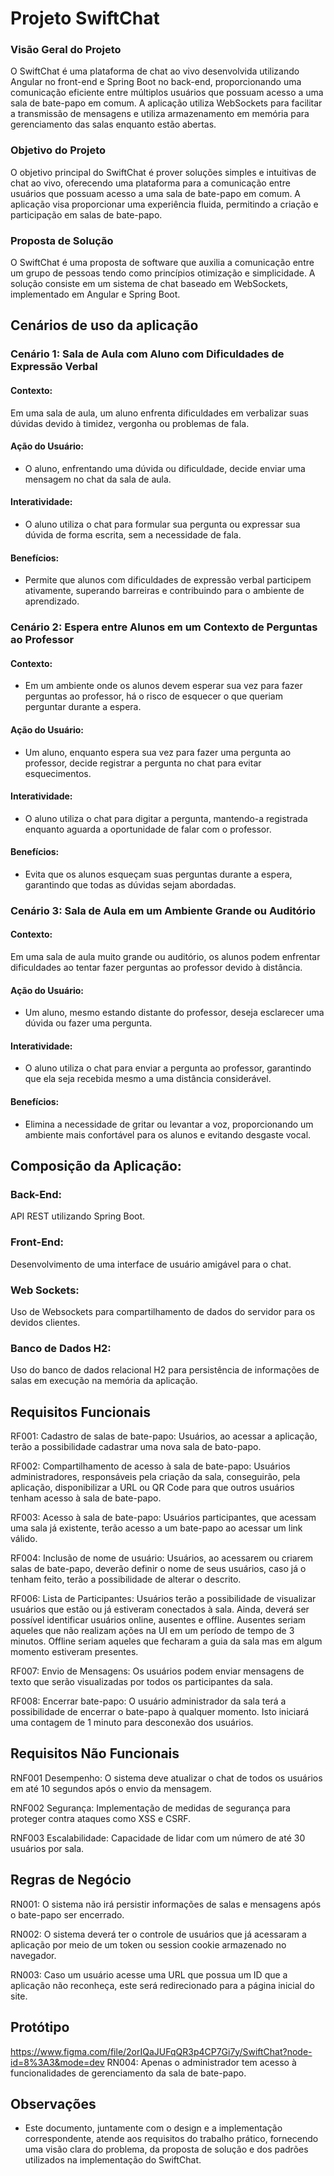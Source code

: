 # Projeto SwiftChat

### Visão Geral do Projeto
O SwiftChat é uma plataforma de chat ao vivo desenvolvida utilizando Angular no front-end e Spring Boot no back-end, proporcionando uma comunicação eficiente entre múltiplos usuários que possuam acesso a uma sala de bate-papo em comum. A aplicação utiliza WebSockets para facilitar a transmissão de mensagens e utiliza armazenamento em memória para gerenciamento das salas enquanto estão abertas.

### Objetivo do Projeto
O objetivo principal do SwiftChat é prover soluções simples e intuitivas de chat ao vivo, oferecendo uma plataforma para a comunicação entre usuários que possuam acesso a uma sala de bate-papo em comum. A aplicação visa proporcionar uma experiência fluida, permitindo a criação e participação em salas de bate-papo.

### Proposta de Solução
O SwiftChat é uma proposta de software que auxilia a comunicação entre um grupo de pessoas tendo como princípios otimização e simplicidade. A solução consiste em um sistema de chat baseado em WebSockets, implementado em Angular e Spring Boot.

## Cenários de uso da aplicação
### Cenário 1: Sala de Aula com Aluno com Dificuldades de Expressão Verbal
#### Contexto:
Em uma sala de aula, um aluno enfrenta dificuldades em verbalizar suas dúvidas devido à timidez, vergonha ou problemas de fala.

#### Ação do Usuário:
- O aluno, enfrentando uma dúvida ou dificuldade, decide enviar uma mensagem no chat da sala de aula.
#### Interatividade:
- O aluno utiliza o chat para formular sua pergunta ou expressar sua dúvida de forma escrita, sem a necessidade de fala.
#### Benefícios:
- Permite que alunos com dificuldades de expressão verbal participem ativamente, superando barreiras e contribuindo para o ambiente de aprendizado.

### Cenário 2: Espera entre Alunos em um Contexto de Perguntas ao Professor

#### Contexto:
- Em um ambiente onde os alunos devem esperar sua vez para fazer perguntas ao professor, há o risco de esquecer o que queriam perguntar durante a espera.
#### Ação do Usuário:
- Um aluno, enquanto espera sua vez para fazer uma pergunta ao professor, decide registrar a pergunta no chat para evitar esquecimentos.
#### Interatividade:
- O aluno utiliza o chat para digitar a pergunta, mantendo-a registrada enquanto aguarda a oportunidade de falar com o professor.
#### Benefícios:
- Evita que os alunos esqueçam suas perguntas durante a espera, garantindo que todas as dúvidas sejam abordadas.

### Cenário 3: Sala de Aula em um Ambiente Grande ou Auditório
#### Contexto:
Em uma sala de aula muito grande ou auditório, os alunos podem enfrentar dificuldades ao tentar fazer perguntas ao professor devido à distância.

#### Ação do Usuário:
- Um aluno, mesmo estando distante do professor, deseja esclarecer uma dúvida ou fazer uma pergunta.
#### Interatividade:
- O aluno utiliza o chat para enviar a pergunta ao professor, garantindo que ela seja recebida mesmo a uma distância considerável.
#### Benefícios:
- Elimina a necessidade de gritar ou levantar a voz, proporcionando um ambiente mais confortável para os alunos e evitando desgaste vocal.

## Composição da Aplicação:

### Back-End:
API REST utilizando Spring Boot.

### Front-End:
Desenvolvimento de uma interface de usuário amigável para o chat.

### Web Sockets:
Uso de Websockets para compartilhamento de dados do servidor para os devidos clientes.

### Banco de Dados H2:
Uso do banco de dados relacional H2 para persistência de informações de salas em execução na memória da aplicação.

## Requisitos Funcionais

RF001: Cadastro de salas de bate-papo: Usuários, ao acessar a aplicação, terão a possibilidade cadastrar uma nova sala de bato-papo.

RF002: Compartilhamento de acesso à sala de bate-papo: Usuários administradores, responsáveis pela criação da sala, conseguirão, pela aplicação, disponibilizar a URL ou QR Code para que outros usuários tenham acesso à sala de bate-papo.

RF003: Acesso à sala de bate-papo: Usuários participantes, que acessam uma sala já existente, terão acesso a um bate-papo ao acessar um link válido.

RF004: Inclusão de nome de usuário: Usuários, ao acessarem ou criarem salas de bate-papo, deverão definir o nome de seus usuários, caso já o tenham feito, terão a possibilidade de alterar o descrito.

RF006: Lista de Participantes: Usuários terão a possibilidade de visualizar usuários que estão ou já estiveram conectados à sala. Ainda, deverá ser possível identificar usuários online, ausentes e offline. Ausentes seriam aqueles que não realizam ações na UI em um período de tempo de 3 minutos. Offline seriam aqueles que fecharam a guia da sala mas em algum momento estiveram presentes.

RF007: Envio de Mensagens: Os usuários podem enviar mensagens de texto que serão visualizadas por todos os participantes da sala.

RF008: Encerrar bate-papo: O usuário administrador da sala terá a possibilidade de encerrar o bate-papo à qualquer momento. Isto iniciará uma contagem de 1 minuto para desconexão dos usuários.

## Requisitos Não Funcionais

RNF001 Desempenho: O sistema deve atualizar o chat de todos os usuários em até 10 segundos após o envio da mensagem.

RNF002 Segurança: Implementação de medidas de segurança para proteger contra ataques como XSS e CSRF.

RNF003 Escalabilidade: Capacidade de lidar com um número de até 30 usuários por sala. 

## Regras de Negócio

RN001: O sistema não irá persistir informações de salas e mensagens após o bate-papo ser encerrado.

RN002: O sistema deverá ter o controle de usuários que já acessaram a aplicação por meio de um token ou session cookie armazenado no navegador.

RN003: Caso um usuário acesse uma URL que possua um ID que a aplicação não reconheça, este será redirecionado para a página inicial do site.

## Protótipo

https://www.figma.com/file/2orIQaJUFqQR3p4CP7Gi7y/SwiftChat?node-id=8%3A3&mode=dev
RN004: Apenas o administrador tem acesso à funcionalidades de gerenciamento da sala de bate-papo.

## Observações

- Este documento, juntamente com o design e a implementação correspondente, atende aos requisitos do trabalho prático, fornecendo uma visão clara do problema, da proposta de solução e dos padrões utilizados na implementação do SwiftChat.
